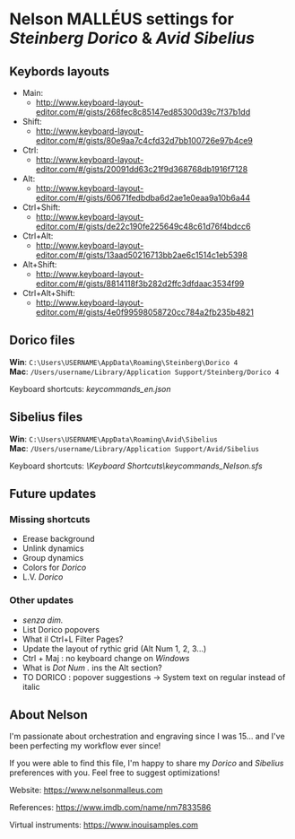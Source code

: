 # Nelson MALLÉUS settings for *Steinberg Dorico* & *Avid Sibelius*

## Keybords layouts
 - Main:
     - http://www.keyboard-layout-editor.com/#/gists/268fec8c85147ed85300d39c7f37b1dd
 - Shift:
     - http://www.keyboard-layout-editor.com/#/gists/80e9aa7c4cfd32d7bb100726e97b4ce9
 - Ctrl:
     - http://www.keyboard-layout-editor.com/#/gists/20091dd63c21f9d368768db1916f7128
 - Alt:
     - http://www.keyboard-layout-editor.com/#/gists/60671fedbdba6d2ae1e0eaa9a10b6a44
 - Ctrl+Shift:
     - http://www.keyboard-layout-editor.com/#/gists/de22c190fe225649c48c61d76f4bdcc6
 - Ctrl+Alt:
     - http://www.keyboard-layout-editor.com/#/gists/13aad50216713bb2ae6c1514c1eb5398
 - Alt+Shift:
     - http://www.keyboard-layout-editor.com/#/gists/8814118f3b282d2ffc3dfdaac3534f99
 - Ctrl+Alt+Shift:
     - http://www.keyboard-layout-editor.com/#/gists/4e0f99598058720cc784a2fb235b4821

## Dorico files
__Win__: `C:\Users\USERNAME\AppData\Roaming\Steinberg\Dorico 4`  
__Mac__: `/Users/username/Library/Application Support/Steinberg/Dorico 4`

Keyboard shortcuts: *keycommands_en.json*

## Sibelius files
__Win__: `C:\Users\USERNAME\AppData\Roaming\Avid\Sibelius`  
__Mac__: `/Users/username/Library/Application Support/Avid/Sibelius`

Keyboard shortcuts: *\Keyboard Shortcuts\keycommands_Nelson.sfs*

## Future updates

### Missing shortcuts
 - Erease background
 - Unlink dynamics
 - Group dynamics
 - Colors for *Dorico*
 - L.V. *Dorico*

### Other updates
 - *senza dim.*
 - List Dorico popovers
 - What il Ctrl+L Filter Pages?
 - Update the layout of rythic grid (Alt Num 1, 2, 3...)
 - Ctrl + Maj : no keyboard change on *Windows*
 - What is *Dot Num .* ins the Alt section?
 - TO DORICO : popover suggestions
 → System text on regular instead of italic

## About Nelson

I'm passionate about orchestration and engraving since I was 15... and I've been perfecting my workflow ever since!

If you were able to find this file, I'm happy to share my *Dorico* and *Sibelius* preferences with you.
Feel free to suggest optimizations!

Website: https://www.nelsonmalleus.com

References: https://www.imdb.com/name/nm7833586

Virtual instruments: https://www.inouisamples.com
